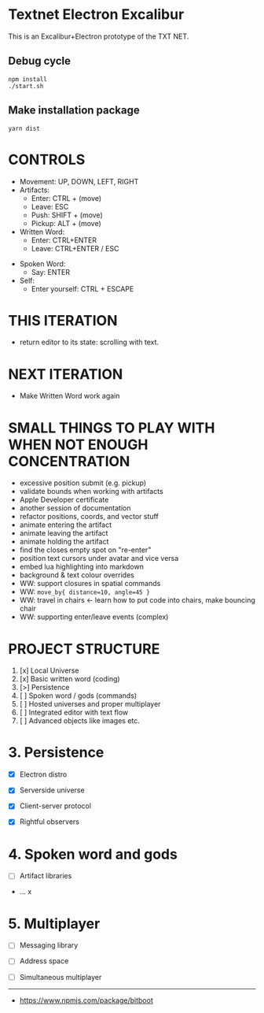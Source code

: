 # Textnet Electron Excalibur

This is an Excalibur+Electron prototype of the TXT NET.

## Debug cycle
    npm install
    ./start.sh

## Make installation package
    yarn dist

# CONTROLS

+ Movement: UP, DOWN, LEFT, RIGHT
+ Artifacts:
    + Enter:  CTRL  + (move)
    + Leave:  ESC 
    + Push:   SHIFT + (move)
    + Pickup: ALT   + (move)
+ Written Word:
    + Enter: CTRL+ENTER 
    + Leave: CTRL+ENTER / ESC
- Spoken Word:
    - Say: ENTER
- Self:
    - Enter yourself: CTRL + ESCAPE


# THIS ITERATION
- return editor to its state: scrolling with text.


# NEXT ITERATION
- Make Written Word work again


# SMALL THINGS TO PLAY WITH WHEN NOT ENOUGH CONCENTRATION
- excessive position submit (e.g. pickup)
- validate bounds when working with artifacts
- Apple Developer certificate
- another session of documentation
- refactor positions, coords, and vector stuff
- animate entering the artifact
- animate leaving the artifact
- animate holding the artifact
- find the closes empty spot on "re-enter" 
- position text cursors under avatar and vice versa
- embed lua highlighting into markdown
- background & text colour overrides
- WW: support closures in spatial commands
- WW: `move_by{ distance=10, angle=45 }`
- WW: travel in chairs <- learn how to put code into chairs, make bouncing chair
- WW: supporting enter/leave events (complex)



# PROJECT STRUCTURE

1. [x] Local Universe
2. [x] Basic written word (coding)
3. [>] Persistence 
4. [ ] Spoken word / gods (commands)
5. [ ] Hosted universes and proper multiplayer
6. [ ] Integrated editor with text flow
7. [ ] Advanced objects like images etc.


# 3. Persistence

- [x] Electron distro
- [x] Serverside universe
- [x] Client-server protocol
- [x] Rightful observers


# 4. Spoken word and gods
- [ ] Artifact libraries
- ...   x

# 5. Multiplayer

- [ ] Messaging library
- [ ] Address space
- [ ] Simultaneous multiplayer





----
* https://www.npmjs.com/package/bitboot